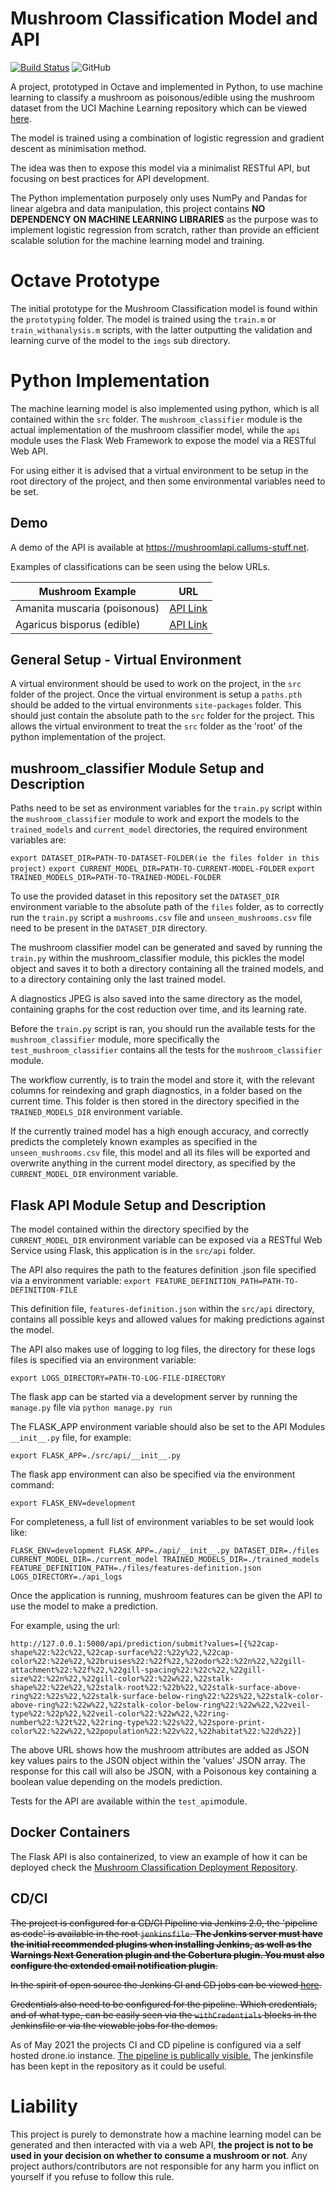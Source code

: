 # Mushroom Classification Model and API


[![Build Status](https://devops.callums-stuff.net/api/badges/CallumHoughton18/Mushroom-Classification/status.svg)](https://devops.callums-stuff.net/CallumHoughton18/Mushroom-Classification)
![GitHub](https://img.shields.io/github/license/CallumHoughton18/Mushroom-Classification)

A project, prototyped in Octave and implemented in Python, to use machine learning to classify a mushroom as poisonous/edible using the mushroom dataset from the UCI Machine Learning repository which can be viewed [here](https://www.kaggle.com/uciml/mushroom-classification).

The model is trained using a combination of logistic regression and gradient descent as minimisation method.

The idea was then to expose this model via a minimalist RESTful API, but focusing on best practices for API development.

The Python implementation purposely only uses NumPy and Pandas for linear algebra and data manipulation, this project contains **NO DEPENDENCY ON MACHINE LEARNING LIBRARIES** as the purpose was to implement logistic regression from scratch, rather than provide an efficient scalable solution for the machine learning model and training.

# Octave Prototype

The initial prototype for the Mushroom Classification model is found within the `prototyping` folder. The model is trained using the `train.m` or `train_withanalysis.m` scripts, with the latter outputting the validation and learning curve of the model to the `imgs` sub directory.

# Python Implementation

The machine learning model is also implemented using python, which is all contained within the `src` folder. The `mushroom_classifier`  module is the actual implementation of the mushroom classifier model, while the `api` module uses the Flask Web Framework to expose the model via a RESTful Web API. 

For using either it is advised that a virtual environment to be setup in the root directory of the project, and then some environmental variables need to be set.

## Demo

A demo of the API is available at https://mushroomlapi.callums-stuff.net.

Examples of classifications can be seen using the below URLs.

| Mushroom Example             | URL                                                          |
| ---------------------------- | ------------------------------------------------------------ |
| Amanita muscaria (poisonous) | [API Link](https://mushroomlapi.callums-stuff.net/api/prediction/submit?values=[{%22cap-shape%22:%22c%22,%22cap-surface%22:%22y%22,%22cap-color%22:%22e%22,%22bruises%22:%22f%22,%22odor%22:%22n%22,%22gill-attachment%22:%22f%22,%22gill-spacing%22:%22c%22,%22gill-size%22:%22n%22,%22gill-color%22:%22w%22,%22stalk-shape%22:%22e%22,%22stalk-root%22:%22b%22,%22stalk-surface-above-ring%22:%22s%22,%22stalk-surface-below-ring%22:%22s%22,%22stalk-color-above-ring%22:%22w%22,%22stalk-color-below-ring%22:%22w%22,%22veil-type%22:%22p%22,%22veil-color%22:%22w%22,%22ring-number%22:%22t%22,%22ring-type%22:%22s%22,%22spore-print-color%22:%22w%22,%22population%22:%22v%22,%22habitat%22:%22d%22}]) |
| Agaricus bisporus (edible)   | [API Link](https://mushroomlapi.callums-stuff.net/api/prediction/submit?values=[{%22cap-shape%22:%22c%22,%22cap-surface%22:%22y%22,%22cap-color%22:%22w%22,%22bruises%22:%22f%22,%22odor%22:%22n%22,%22gill-attachment%22:%22f%22,%22gill-spacing%22:%22w%22,%22gill-size%22:%22n%22,%22gill-color%22:%22n%22,%22stalk-shape%22:%22e%22,%22stalk-root%22:%22e%22,%22stalk-surface-above-ring%22:%22s%22,%22stalk-surface-below-ring%22:%22s%22,%22stalk-color-above-ring%22:%22w%22,%22stalk-color-below-ring%22:%22w%22,%22veil-type%22:%22p%22,%22veil-color%22:%22w%22,%22ring-number%22:%22t%22,%22ring-type%22:%22n%22,%22spore-print-color%22:%22n%22,%22population%22:%22v%22,%22habitat%22:%22d%22}]) |



## General Setup - Virtual Environment

A virtual environment should be used to work on the project, in the `src` folder of the project. Once the virtual environment is setup a `paths.pth` should be added to the virtual environments `site-packages` folder. This should just contain the absolute path to the `src` folder for the project. This allows the virtual environment to treat the `src` folder as the 'root' of the python implementation of the project.

## mushroom_classifier Module Setup and Description

Paths need to be set as environment variables for the `train.py` script within the `mushroom_classifier` module to work and export the models to the `trained_models` and `current_model` directories, the required environment variables are:

`export DATASET_DIR=PATH-TO-DATASET-FOLDER(ie the files folder in this project)`
`export CURRENT_MODEL_DIR=PATH-TO-CURRENT-MODEL-FOLDER`
`export TRAINED_MODELS_DIR=PATH-TO-TRAINED-MODEL-FOLDER`

To use the provided dataset in this repository set the `DATASET_DIR` environment variable to the absolute path of the `files` folder, as to correctly run the `train.py` script a `mushrooms.csv` file and `unseen_mushrooms.csv` file need to be present in the `DATASET_DIR` directory.

The mushroom classifier model can be generated and saved by running the `train.py` within the mushroom_classifier module, this pickles the model object and saves it to both a directory containing all the trained models, and to a directory containing only the last trained model.

A diagnostics JPEG is also saved into the same directory as the model, containing graphs for the cost reduction over time, and its learning rate.

Before the `train.py` script is ran, you should run the available tests for the `mushroom_classifier` module, more specifically the `test_mushroom_classifier` contains all the tests for the `mushroom_classifier` module.

The workflow currently, is to train the model and store it, with the relevant columns for reindexing and graph diagnostics, in a folder based on the current time. This folder is then stored in the directory specified in the `TRAINED_MODELS_DIR` environment variable. 

If the currently trained model has a high enough accuracy, and correctly predicts the completely known examples as specified in the `unseen_mushrooms.csv` file, this model and all its files will be exported and overwrite anything in the current model directory, as specified by the `CURRENT_MODEL_DIR` environment variable.

## Flask API Module Setup and Description

The model contained within the directory specified by the `CURRENT_MODEL_DIR` environment variable can be exposed via a RESTful Web Service using Flask, this application is in the `src/api` folder.

The API also requires the path to the features definition .json file specified via a environment variable:
`export FEATURE_DEFINITION_PATH=PATH-TO-DEFINITION-FILE`

This definition file, `features-definition.json` within the `src/api` directory, contains all possible keys and allowed values for making predictions against the model.

The API also makes use of logging to log files, the directory for these logs files is specified via an environment variable:

`export LOGS_DIRECTORY=PATH-TO-LOG-FILE-DIRECTORY`

The flask app can be started via a development server by running the `manage.py` file via `python manage.py run` 

The FLASK_APP environment variable should also be set to the API Modules `__init__.py` file, for example:

`export FLASK_APP=./src/api/__init__.py`

The flask app environment can also be specified via the environment command:

`export FLASK_ENV=development`

For completeness, a full list of environment variables to be set would look like: 

`FLASK_ENV=development
FLASK_APP=./api/__init__.py
DATASET_DIR=./files
CURRENT_MODEL_DIR=./current_model
TRAINED_MODELS_DIR=./trained_models
FEATURE_DEFINITION_PATH=./files/features-definition.json
LOGS_DIRECTORY=./api_logs`

Once the application is running, mushroom features can be given the API to use the model to make a prediction.

For example, using the url:

`http://127.0.0.1:5000/api/prediction/submit?values=[{%22cap-shape%22:%22c%22,%22cap-surface%22:%22y%22,%22cap-color%22:%22e%22,%22bruises%22:%22f%22,%22odor%22:%22n%22,%22gill-attachment%22:%22f%22,%22gill-spacing%22:%22c%22,%22gill-size%22:%22n%22,%22gill-color%22:%22w%22,%22stalk-shape%22:%22e%22,%22stalk-root%22:%22b%22,%22stalk-surface-above-ring%22:%22s%22,%22stalk-surface-below-ring%22:%22s%22,%22stalk-color-above-ring%22:%22w%22,%22stalk-color-below-ring%22:%22w%22,%22veil-type%22:%22p%22,%22veil-color%22:%22w%22,%22ring-number%22:%22t%22,%22ring-type%22:%22s%22,%22spore-print-color%22:%22w%22,%22population%22:%22v%22,%22habitat%22:%22d%22}]`

The above URL shows how the mushroom attributes are added as JSON key values pairs to the JSON object within the 'values' JSON array. The response for this call will also be JSON, with a Poisonous key containing a boolean value depending on the models prediction.

Tests for the API are available within the `test_api`module.

## Docker Containers

The Flask API is also containerized, to view an example of how it can be deployed check the [Mushroom Classification Deployment Repository](https://github.com/CallumHoughton18/Mushroom-Classification-Deployment).

## CD/CI

~~The project is configured for a CD/CI Pipeline via Jenkins 2.0, the 'pipeline as code' is available in the root `jenkinsfile`. 
**The Jenkins server must have the initial recommended plugins when installing Jenkins, as well as the Warnings Next Generation plugin and the Cobertura plugin. You must also configure the extended email notification plugin**.~~

~~In the spirit of open source the Jenkins CI and CD jobs can be viewed [here](http://jenkins.mushroomai.site/).~~

~~Credentials also need to be configured for the pipeline. Which credentials, and of what type, can be easily seen via the `withCredentials` blocks in the Jenkinsfile or via the viewable jobs for the demos.~~

As of May 2021 the projects CI and CD pipeline is configured via a self hosted drone.io instance. [The pipeline is publically visible.](https://devops.callums-stuff.net/CallumHoughton18/Mushroom-Classification) The jenkinsfile has been kept in the repository as it could be useful.

# Liability

This project is purely to demonstrate how a machine learning model can be generated and then interacted with via a web API, **the project is not to be used in your decision on whether to consume a mushroom or not**. Any project authors/contributors are not responsible for any harm you inflict on yourself if you refuse to follow this rule.